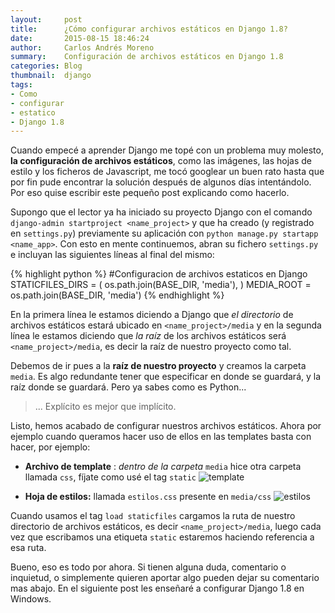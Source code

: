 ```yaml
---
layout:     post
title:      ¿Cómo configurar archivos estáticos en Django 1.8?
date:       2015-08-15 18:46:24
author:     Carlos Andrés Moreno
summary:    Configuración de archivos estáticos en Django 1.8
categories: Blog
thumbnail:  django
tags:
- Como
- configurar
- estatico
- Django 1.8
---
```

Cuando empecé a aprender Django me topé con un problema muy molesto, **la configuración de archivos estáticos**, como las imágenes, las hojas de estilo y los ficheros de Javascript, me tocó googlear un buen rato hasta que por fin pude encontrar la solución después de algunos días intentándolo. Por eso quise escribir este pequeño post explicando como hacerlo.

Supongo que el lector ya ha iniciado su proyecto Django con el comando `django-admin startproject <name_project>` y que ha creado (y registrado en `settings.py`) previamente su aplicación con `python manage.py startapp <name_app>`. Con esto en mente continuemos, abran su fichero `settings.py` e incluyan las siguientes líneas al final del mismo:

{% highlight python %}
#Configuracion de archivos estaticos en Django
STATICFILES_DIRS = (
    os.path.join(BASE_DIR, 'media'),
)
MEDIA_ROOT = os.path.join(BASE_DIR, 'media')
{% endhighlight %}

En la primera línea le estamos diciendo a Django que _el_ _directorio_ de archivos estáticos estará ubicado en `<name_project>/media` y en la segunda línea le estamos diciendo que _la_ _raíz_ de los archivos estáticos será `<name_project>/media`, es decir la raíz de nuestro proyecto como tal. 

Debemos de ir pues a la **raíz de nuestro proyecto** y creamos la carpeta `media`. Es algo redundante tener que especificar en donde se guardará, y la raíz donde se guardará. Pero ya sabes como es Python...

>... Explícito es mejor que implícito.

Listo, hemos acabado de configurar nuestros archivos estáticos. Ahora por ejemplo cuando queramos hacer uso de ellos en las templates basta con hacer, por ejemplo:

* **Archivo de template** : _dentro de la carpeta_ `media` hice otra carpeta llamada `css`, fíjate como usé el tag `static`
![template][1]

* **Hoja de estilos:** llamada `estilos.css` presente en `media/css`
![estilos][2]

Cuando usamos el tag `load staticfiles` cargamos la ruta de nuestro directorio de archivos estáticos, es decir `<name_project>/media`, luego cada vez que escribamos una etiqueta `static` estaremos haciendo referencia a esa ruta.

Bueno, eso es todo por ahora. Si tienen alguna duda, comentario o inquietud, o simplemente quieren aportar algo pueden dejar su comentario mas abajo. En el siguiente post les enseñaré a configurar Django 1.8 en Windows.

[1]: ../../../../../../images/2015-08-15/template.png
[2]: ../../../../../../images/2015-08-15/estilo.png



